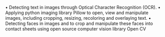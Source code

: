 •	Detecting text in images through Optical Character Recognition (OCR).
•	Applying python imaging library Pillow to open, view and manipulate images, including cropping, resizing, recoloring and overlaying text.
•	Detecting faces in images and to crop and manipulate these faces into contact sheets using open source computer vision library Open CV
